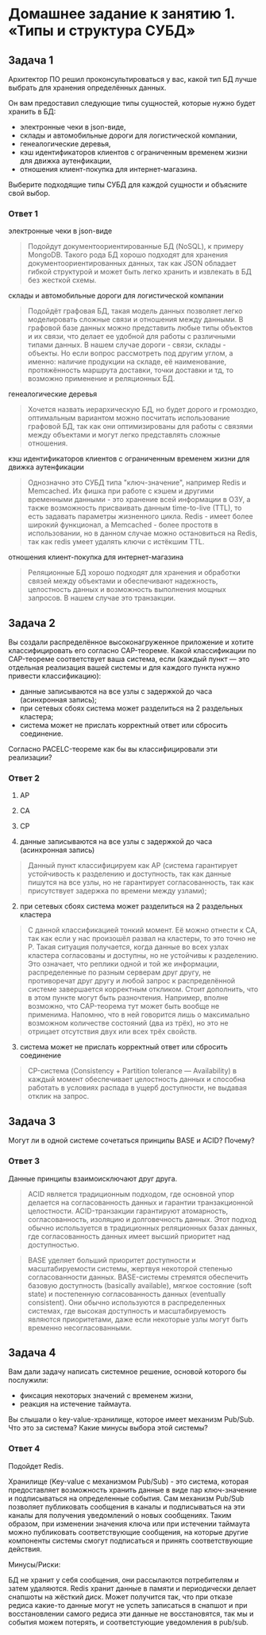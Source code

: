 # Домашнее задание к занятию 1. «Типы и структура СУБД»

## Задача 1

Архитектор ПО решил проконсультироваться у вас, какой тип БД 
лучше выбрать для хранения определённых данных.

Он вам предоставил следующие типы сущностей, которые нужно будет хранить в БД:

- электронные чеки в json-виде,
- склады и автомобильные дороги для логистической компании,
- генеалогические деревья,
- кэш идентификаторов клиентов с ограниченным временем жизни для движка аутенфикации,
- отношения клиент-покупка для интернет-магазина.

Выберите подходящие типы СУБД для каждой сущности и объясните свой выбор.

### Ответ 1

электронные чеки в json-виде
> Подойдут документоориентированные БД (NoSQL), к примеру MongoDB. Такого рода БД хорошо подходят для хранения документоориентированных данных, так как JSON обладает гибкой структурой и может быть легко хранить и извлекать в БД без жесткой схемы.

склады и автомобильные дороги для логистической компании
> Подойдёт графовая БД, такая модель данных позволяет легко моделировать сложные связи и отношения между данными. В графовой базе данных можно представить любые типы объектов и их связи, что делает ее удобной для работы с различными типами данных. В нашем случае дороги - связи, склады - объекты. Но если вопрос рассмотреть под другим углом, а именно: наличие продукции на складе, её наименование, протяжённость маршрута доставки, точки доставки и тд, то возможно применение и реляционных БД.

генеалогические деревья
> Хочется назвать иерархическую БД, но будет дорого и громоздко, оптимальным вариантом можно посчитать использование графовой БД, так как они оптимизированы для работы с связями между объектами и могут легко представлять сложные отношения. 

кэш идентификаторов клиентов с ограниченным временем жизни для движка аутенфикации
> Однозначно это СУБД типа "ключ-значение", например Redis и Memcached. Их фишка при работе с кэшем и другими временными данными - это хранение всей информации в ОЗУ, а также возможность присваивать данным time-to-live (TTL), то есть задавать параметры жизненного цикла. 
> Redis - имеет более широкий функционал, а Memcached - более простотв в использовании, но в данном случае можно остановиться на Redis, так как redis умеет удалять ключи с истёкшим TTL.

отношения клиент-покупка для интернет-магазина
> Реляционные БД хорошо подходят для хранения и обработки связей между объектами и обеспечивают надежность, целостность данных и возможность выполнения мощных запросов. В нашем случае это транзакции.


## Задача 2

Вы создали распределённое высоконагруженное приложение и хотите классифицировать его согласно 
CAP-теореме. Какой классификации по CAP-теореме соответствует ваша система, если 
(каждый пункт — это отдельная реализация вашей системы и для каждого пункта нужно привести классификацию):

- данные записываются на все узлы с задержкой до часа (асинхронная запись);
- при сетевых сбоях система может разделиться на 2 раздельных кластера;
- система может не прислать корректный ответ или сбросить соединение.

Согласно PACELC-теореме как бы вы классифицировали эти реализации?


### Ответ 2



1. AP
2. CA
3. CP


1. данные записываются на все узлы с задержкой до часа (асинхронная запись)
> Данный пункт классифицируем как AP (система гарантирует устойчивость к разделению и доступность, так как данные пишутся на все узлы, но не гарантирует согласованность, так как присутствует задержка по времени между узлами);

2. при сетевых сбоях система может разделиться на 2 раздельных кластера
> С данной классификацией тонкий момент. Её можно отнести к CA, так как если у нас произошёл развал на кластеры, то это точно не P. Такая ситуация получается, когда данные во всех узлах кластера согласованы и доступны, но не устойчивы к разделению. Это означает, что реплики одной и той же информации, распределенные по разным серверам друг другу, не противоречат друг другу и любой запрос к распределённой системе завершается корректным откликом.
> Стоит дополнить, что в этом пункте могут быть разночтения. Например, вполне возможно, что CAP-теорема тут может быть вообще не применима. Напомню, что в ней говорится лишь о максимально возможном количестве состояний (два из трёх), но это не отрицает отсутствия двух или всех трёх свойств.

3. система может не прислать корректный ответ или сбросить соединение
> CP-система (Consistency + Partition tolerance — Availability) в каждый момент обеспечивает целостность данных и способна работать в условиях распада в ущерб доступности, не выдавая отклик на запрос. 


## Задача 3

Могут ли в одной системе сочетаться принципы BASE и ACID? Почему?

### Ответ 3

Данные принципы взаимоисключают друг друга.

> ACID является традиционным подходом, где основной упор делается на согласованность данных и гарантии транзакционной целостности. 
> ACID-транзакции гарантируют атомарность, согласованность, изоляцию и долговечность данных. 
> Этот подход обычно используется в традиционных реляционных базах данных, где согласованность данных имеет высший приоритет над доступностью.

> BASE уделяет больший приоритет доступности и масштабируемости системы, жертвуя некоторой степенью согласованности данных. 
> BASE-системы стремятся обеспечить базовую доступность (basically available), мягкое состояние (soft state) и постепенную согласованность данных (eventually consistent). 
> Они обычно используются в распределенных системах, где высокая доступность и масштабируемость являются приоритетами, даже если некоторые узлы могут быть временно несогласованными.


## Задача 4

Вам дали задачу написать системное решение, основой которого бы послужили:

- фиксация некоторых значений с временем жизни,
- реакция на истечение таймаута.

Вы слышали о key-value-хранилище, которое имеет механизм Pub/Sub. 
Что это за система? Какие минусы выбора этой системы?


### Ответ 4

Подойдет Redis.

Хранилище (Key-value с механизмом Pub/Sub) - это система, которая предоставляет возможность хранить данные в виде пар ключ-значение и подписываться на определенные события.
Сам механизм Pub/Sub позволяет публиковать сообщения в каналы и подписываться на эти каналы для получения уведомлений о новых сообщениях.
Таким образом, при изменении значения ключа или при истечении таймаута можно публиковать соответствующие сообщения, на которые другие компоненты системы смогут подписаться и принять соответствующие действия.

Минусы/Риски:

БД не хранит у себя сообщения, они рассылаются потребителям и затем удаляются. Redis хранит данные в памяти и периодически делает снапшоты на жёсткий диск. 
Может получится так, что при отказе редиса какие-то данные могут не успеть записаться в снапшот и при восстановлении самого редиса эти данные не восстановятся, так мы и события можем потерять, и соответстующие уведомления в pub/sub.
